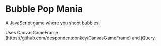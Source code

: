 Bubble Pop Mania
===============

A JavaScript game where you shoot bubbles.

Uses CanvasGameFrame (https://github.com/despondentdonkey/CanvasGameFrame) and jQuery.
